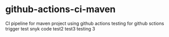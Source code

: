 # github-actions-ci-maven
CI pipeline for maven project using github actions
testing for github sctions trigger
test snyk code
test2
test3
testing 3
